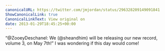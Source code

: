 ```yaml
---
canonicalURL: https://twitter.com/jmjordan/status/296328209149091841
ShowCanonicalLink: true
CanonicalLinkText: View original on
date: 2013-01-29T18:45:25+00:00
---
```

“@ZooeyDeschanel: We (@sheandhim) will be releasing our new record, volume 3, on May 7th!” I was wondering if this day would come!